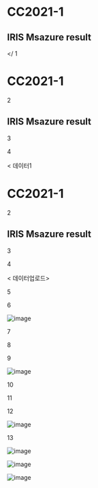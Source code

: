 # CC2021-1
## IRIS Msazure result

</ 1

# CC2021-1

2

## IRIS Msazure result

3



4

< 데이터1

# CC2021-1

2

## IRIS Msazure result

3



4

< 데이터업로드>

5



6

![image](https://user-images.githubusercontent.com/74414773/115009498-4d830c00-9ee7-11eb-80ec-20146586f2d2.png)

7



8



9

![image](https://user-images.githubusercontent.com/74414773/115009336-29272f80-9ee7-11eb-9dca-79141da39568.png)

10



11



12

![image](https://user-images.githubusercontent.com/74414773/115009193-fd0bae80-9ee6-11eb-84c0-b425cc29bf63.png)

13



![image](https://user-images.githubusercontent.com/74414773/115009498-4d830c00-9ee7-11eb-80ec-20146586f2d2.png)


![image](https://user-images.githubusercontent.com/74414773/115009336-29272f80-9ee7-11eb-9dca-79141da39568.png)


![image](https://user-images.githubusercontent.com/74414773/115009193-fd0bae80-9ee6-11eb-84c0-b425cc29bf63.png)
